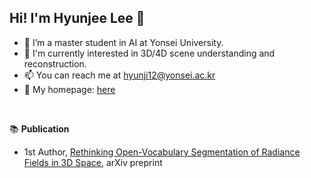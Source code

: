 ## Hi! I'm Hyunjee Lee 👋

- 🌱  I’m a master student in AI at Yonsei University.
- 👀  I'm currently interested in 3D/4D scene understanding and reconstruction.
- 📫  You can reach me at [hyunji12@yonsei.ac.kr](hyunji12@yonsei.ac.kr)
- 🏡  My homepage: [here](https://hyunji12.github.io/)
<br>

📚 <b>Publication</b>
- 1st Author, [Rethinking Open-Vocabulary Segmentation of Radiance Fields in 3D Space](https://arxiv.org/abs/2408.07416), arXiv preprint

<!--
**hyunji12/hyunji12** is a ✨ _special_ ✨ repository because its `README.md` (this file) appears on your GitHub profile.

Here are some ideas to get you started:

- 🔭 I’m currently working on ...
- 🌱 I’m currently learning ...
- 👯 I’m looking to collaborate on ...
- 🤔 I’m looking for help with ...
- 💬 Ask me about ...
- 📫 How to reach me: ...
- 😄 Pronouns: ...
- ⚡ Fun fact: ...
-->
